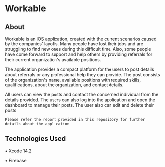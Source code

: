 # Workable
 
## About
Workable is an iOS application, created with the current scenarios caused by the companies' layoffs. Many people have lost their jobs and are struggling to find new ones during this difficult time. Also, some people have come forward to support and help others by providing referrals for their current organization's available positions.

The application provides a compact platform for the users to post details about referrals or any professional help they can provide. The post consists of the organization's name, available positions with required skills, qualifications, about the organization, and contact details.

All users can view the posts and contact the concerned individual from the details provided. The users can also log into the application and open the dashboard to manage their posts. The user also can edit and delete their posts

```
Please refer the report provided in this repository for further details about the application
```

## Technologies Used
• Xcode 14.2

• Firebase


